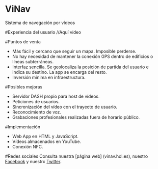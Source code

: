 # ViNav
Sistema de navegación por vídeos

#Experiencia del usuario
//Aquí vídeo

#Puntos de venta
* Más fácil y cercano que seguir un mapa. Imposible perderse.
* No hay necesidad de mantener la conexión GPS dentro de edificios o líneas subterráneas.
* Interfaz sencilla. Se geolocaliza la posición de partida del usuario e indica su destino. La app se encarga del resto.
* Inversión mínima en infraestructura.

#Posibles mejoras
* Servidor DASH propio para host de vídeos.
* Peticiones de usuarios.
* Sincronización del vídeo con el trayecto de usuario.
* Reconocimiento de voz.
* Grabaciones profesionales realizadas fuera de horario público.

#Implementación
* Web App en HTML y JavaScript.
* Vídeos almacenados en YouTube.
* Conexión NFC.

#Redes sociales
Consulta nuestra [página web] (vinav.hol.es), nuestro [Facebook]() y nuestro [Twitter](https://twitter.com/ViNav4all).

